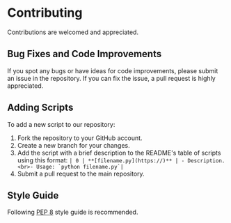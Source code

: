 
# Contributing

Contributions are welcomed and appreciated.

## Bug Fixes and Code Improvements

If you spot any bugs or have ideas for code improvements, please submit an issue in the repository. If you can fix the issue, a pull request is highly appreciated.

## Adding Scripts

To add a new script to our repository:

1.  Fork the repository to your GitHub account.
2.  Create a new branch for your changes.
3.  Add the script with a brief description to the README's table of scripts using this format: ``| 0 | **[filename.py](https://)** | - Description. <br>- Usage: `python filename.py`|``
4.  Submit a pull request to the main repository.

## Style Guide

Following [PEP 8](https://peps.python.org/pep-0008/) style guide is recommended.

